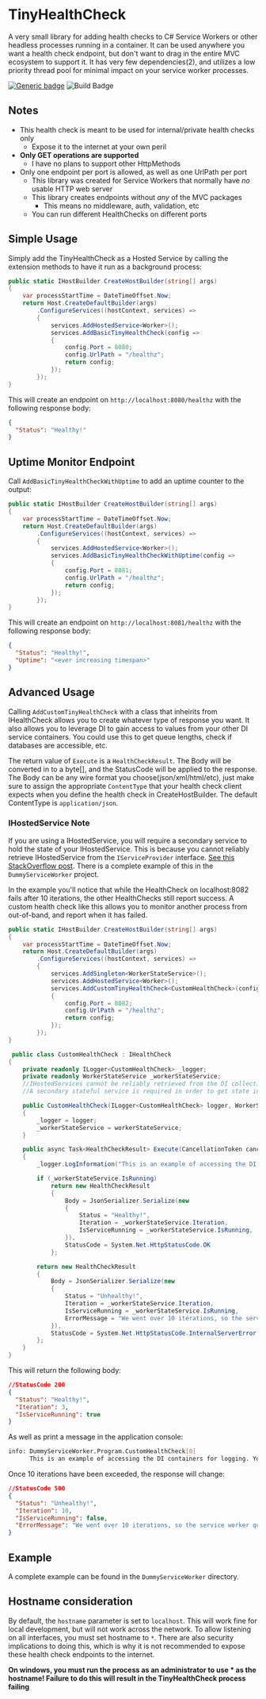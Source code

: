 # TinyHealthCheck

A very small library for adding health checks to C# Service Workers or other headless processes running in a container. It can be used
anywhere you want a health check endpoint, but don't want to drag in the entire MVC ecosystem to support it. It has very few dependencies(2),
and utilizes a low priority thread pool for minimal impact on your service worker processes.

[![Generic badge](https://img.shields.io/badge/Nuget-Download-blue.svg)](https://www.nuget.org/packages/TinyHealthCheck/)
![Build Badge](https://img.shields.io/github/workflow/status/bruceharrison1984/TinyHealthCheck/Development%20Build/main)

## Notes

- This health check is meant to be used for internal/private health checks only
  - Expose it to the internet at your own peril
- **Only GET operations are supported**
  - I have no plans to support other HttpMethods
- Only one endpoint per port is allowed, as well as one UrlPath per port
  - This library was created for Service Workers that normally have _no_ usable HTTP web server
  - This library creates endpoints without _any_ of the MVC packages
    - This means no middleware, auth, validation, etc
  - You can run different HealthChecks on different ports

## Simple Usage

Simply add the TinyHealthCheck as a Hosted Service by calling the extension methods to have it run as a background process:

```csharp
public static IHostBuilder CreateHostBuilder(string[] args)
{
    var processStartTime = DateTimeOffset.Now;
    return Host.CreateDefaultBuilder(args)
        .ConfigureServices((hostContext, services) =>
        {
            services.AddHostedService<Worker>();
            services.AddBasicTinyHealthCheck(config =>
            {
                config.Port = 8080;
                config.UrlPath = "/healthz";
                return config;
            });
        });
}
```

This will create an endpoint on `http://localhost:8080/healthz` with the following response body:

```json
{
  "Status": "Healthy!"
}
```

## Uptime Monitor Endpoint

Call `AddBasicTinyHealthCheckWithUptime` to add an uptime counter to the output:

```csharp
public static IHostBuilder CreateHostBuilder(string[] args)
{
    var processStartTime = DateTimeOffset.Now;
    return Host.CreateDefaultBuilder(args)
        .ConfigureServices((hostContext, services) =>
        {
            services.AddHostedService<Worker>();
            services.AddBasicTinyHealthCheckWithUptime(config =>
            {
                config.Port = 8081;
                config.UrlPath = "/healthz";
                return config;
            });
        });
}
```

This will create an endpoint on `http://localhost:8081/healthz` with the following response body:

```json
{
  "Status": "Healthy!",
  "Uptime": "<ever increasing timespan>"
}
```

## Advanced Usage

Calling `AddCustomTinyHealthCheck` with a class that inheirits from IHealthCheck allows you to create whatever type of response you want.
It also allows you to leverage DI to gain access to values from your other DI service containers. You could use this to get queue lengths,
check if databases are accessible, etc.

The return value of `Execute` is a `HealthCheckResult`. The Body will be converted in to a byte[], and the StatusCode will be applied to the response. The Body
can be any wire format you choose(json/xml/html/etc), just make sure to assign the appropriate `ContentType` that your health check client expects when you define
the health check in CreateHostBuilder. The default ContentType is `application/json`.

### IHostedService Note

If you are using a IHostedService, you will require a secondary service to hold the state of your IHostedService. This is because you cannot
reliably retrieve IHostedService from the `IServiceProvider` interface. [See this StackOverflow post](https://stackoverflow.com/a/52038409/889034).
There is a complete example of this in the `DummyServiceWorker` project.

In the example you'll notice that while the HealthCheck on localhost:8082 fails after 10 iterations, the other HealthChecks still report success. A custom
health check like this allows you to monitor another process from out-of-band, and report when it has failed.

```csharp
public static IHostBuilder CreateHostBuilder(string[] args)
{
    var processStartTime = DateTimeOffset.Now;
    return Host.CreateDefaultBuilder(args)
        .ConfigureServices((hostContext, services) =>
        {
            services.AddSingleton<WorkerStateService>();
            services.AddHostedService<Worker>();
            services.AddCustomTinyHealthCheck<CustomHealthCheck>(config =>
            {
                config.Port = 8082;
                config.UrlPath = "/healthz";
                return config;
            });
        });
}

 public class CustomHealthCheck : IHealthCheck
{
    private readonly ILogger<CustomHealthCheck> _logger;
    private readonly WorkerStateService _workerStateService;
    //IHostedServices cannot be reliably retrieved from the DI collection
    //A secondary stateful service is required in order to get state information out of it

    public CustomHealthCheck(ILogger<CustomHealthCheck> logger, WorkerStateService workerStateService)
    {
        _logger = logger;
        _workerStateService = workerStateService;
    }

    public async Task<HealthCheckResult> Execute(CancellationToken cancellationToken)
    {
        _logger.LogInformation("This is an example of accessing the DI containers for logging. You can access any service that is registered");

        if (_workerStateService.IsRunning)
            return new HealthCheckResult
            {
                Body = JsonSerializer.Serialize(new
                {
                    Status = "Healthy!",
                    Iteration = _workerStateService.Iteration,
                    IsServiceRunning = _workerStateService.IsRunning,
                }),
                StatusCode = System.Net.HttpStatusCode.OK
            };

        return new HealthCheckResult
        {
            Body = JsonSerializer.Serialize(new
            {
                Status = "Unhealthy!",
                Iteration = _workerStateService.Iteration,
                IsServiceRunning = _workerStateService.IsRunning,
                ErrorMessage = "We went over 10 iterations, so the service worker quit!"
            }),
            StatusCode = System.Net.HttpStatusCode.InternalServerError
        };
    }
}
```

This will return the following body:

```json
//StatusCode 200
{
  "Status": "Healthy!",
  "Iteration": 3,
  "IsServiceRunning": true
}
```

As well as print a message in the application console:

```sh
info: DummyServiceWorker.Program.CustomHealthCheck[0]
      This is an example of accessing the DI containers for logging. You can access any service that is registered
```

Once 10 iterations have been exceeded, the response will change:

```json
//StatusCode 500
{
  "Status": "Unhealthy!",
  "Iteration": 10,
  "IsServiceRunning": false,
  "ErrorMessage": "We went over 10 iterations, so the service worker quit!"
}
```

## Example

A complete example can be found in the `DummyServiceWorker` directory.

## Hostname consideration

By default, the `hostname` parameter is set to `localhost`. This will work fine for local development, but will not work across the network.
To allow listening on all interfaces, you must set hostname to `*`. There are also security implications to doing this, which is why it is not
recommended to expose these health check endpoints to the internet.

**On windows, you must run the process as an administrator to use \* as the hostname! Failure to do this will result in the TinyHealthCheck process failing**

